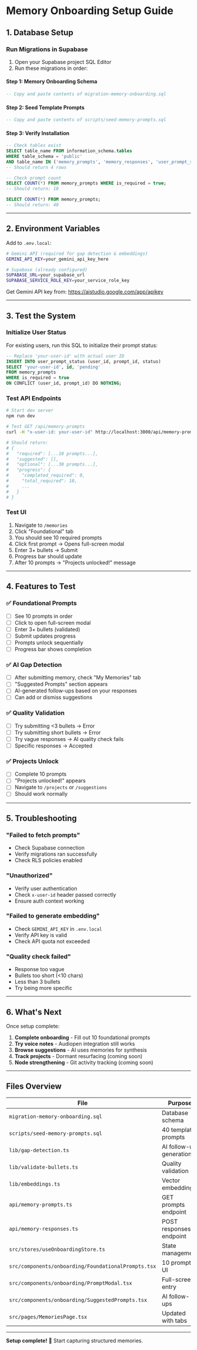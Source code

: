 # Memory Onboarding Setup Guide

## 1. Database Setup

### Run Migrations in Supabase

1. Open your Supabase project SQL Editor
2. Run these migrations in order:

#### Step 1: Memory Onboarding Schema
```sql
-- Copy and paste contents of migration-memory-onboarding.sql
```

#### Step 2: Seed Template Prompts
```sql
-- Copy and paste contents of scripts/seed-memory-prompts.sql
```

#### Step 3: Verify Installation
```sql
-- Check tables exist
SELECT table_name FROM information_schema.tables
WHERE table_schema = 'public'
AND table_name IN ('memory_prompts', 'memory_responses', 'user_prompt_status', 'project_notes');
-- Should return 4 rows

-- Check prompt count
SELECT COUNT(*) FROM memory_prompts WHERE is_required = true;
-- Should return: 10

SELECT COUNT(*) FROM memory_prompts;
-- Should return: 40
```

---

## 2. Environment Variables

Add to `.env.local`:

```bash
# Gemini API (required for gap detection & embeddings)
GEMINI_API_KEY=your_gemini_api_key_here

# Supabase (already configured)
SUPABASE_URL=your_supabase_url
SUPABASE_SERVICE_ROLE_KEY=your_service_role_key
```

Get Gemini API key from: https://aistudio.google.com/app/apikey

---

## 3. Test the System

### Initialize User Status

For existing users, run this SQL to initialize their prompt status:

```sql
-- Replace 'your-user-id' with actual user ID
INSERT INTO user_prompt_status (user_id, prompt_id, status)
SELECT 'your-user-id', id, 'pending'
FROM memory_prompts
WHERE is_required = true
ON CONFLICT (user_id, prompt_id) DO NOTHING;
```

### Test API Endpoints

```bash
# Start dev server
npm run dev

# Test GET /api/memory-prompts
curl -H "x-user-id: your-user-id" http://localhost:3000/api/memory-prompts

# Should return:
# {
#   "required": [...10 prompts...],
#   "suggested": [],
#   "optional": [...30 prompts...],
#   "progress": {
#     "completed_required": 0,
#     "total_required": 10,
#     ...
#   }
# }
```

### Test UI

1. Navigate to `/memories`
2. Click "Foundational" tab
3. You should see 10 required prompts
4. Click first prompt → Opens full-screen modal
5. Enter 3+ bullets → Submit
6. Progress bar should update
7. After 10 prompts → "Projects unlocked!" message

---

## 4. Features to Test

### ✅ Foundational Prompts
- [ ] See 10 prompts in order
- [ ] Click to open full-screen modal
- [ ] Enter 3+ bullets (validated)
- [ ] Submit updates progress
- [ ] Prompts unlock sequentially
- [ ] Progress bar shows completion

### ✅ AI Gap Detection
- [ ] After submitting memory, check "My Memories" tab
- [ ] "Suggested Prompts" section appears
- [ ] AI-generated follow-ups based on your responses
- [ ] Can add or dismiss suggestions

### ✅ Quality Validation
- [ ] Try submitting <3 bullets → Error
- [ ] Try submitting short bullets → Error
- [ ] Try vague responses → AI quality check fails
- [ ] Specific responses → Accepted

### ✅ Projects Unlock
- [ ] Complete 10 prompts
- [ ] "Projects unlocked!" appears
- [ ] Navigate to `/projects` or `/suggestions`
- [ ] Should work normally

---

## 5. Troubleshooting

### "Failed to fetch prompts"
- Check Supabase connection
- Verify migrations ran successfully
- Check RLS policies enabled

### "Unauthorized"
- Verify user authentication
- Check `x-user-id` header passed correctly
- Ensure auth context working

### "Failed to generate embedding"
- Check `GEMINI_API_KEY` in `.env.local`
- Verify API key is valid
- Check API quota not exceeded

### "Quality check failed"
- Response too vague
- Bullets too short (<10 chars)
- Less than 3 bullets
- Try being more specific

---

## 6. What's Next

Once setup complete:

1. **Complete onboarding** - Fill out 10 foundational prompts
2. **Try voice notes** - Audiopen integration still works
3. **Browse suggestions** - AI uses memories for synthesis
4. **Track projects** - Dormant resurfacing (coming soon)
5. **Node strengthening** - Git activity tracking (coming soon)

---

## Files Overview

| File | Purpose |
|------|---------|
| `migration-memory-onboarding.sql` | Database schema |
| `scripts/seed-memory-prompts.sql` | 40 template prompts |
| `lib/gap-detection.ts` | AI follow-up generation |
| `lib/validate-bullets.ts` | Quality validation |
| `lib/embeddings.ts` | Vector embeddings |
| `api/memory-prompts.ts` | GET prompts endpoint |
| `api/memory-responses.ts` | POST responses endpoint |
| `src/stores/useOnboardingStore.ts` | State management |
| `src/components/onboarding/FoundationalPrompts.tsx` | 10 prompts UI |
| `src/components/onboarding/PromptModal.tsx` | Full-screen entry |
| `src/components/onboarding/SuggestedPrompts.tsx` | AI follow-ups |
| `src/pages/MemoriesPage.tsx` | Updated with tabs |

---

**Setup complete!** 🎉 Start capturing structured memories.
